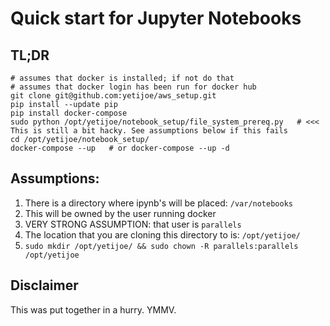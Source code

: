 # Quick start for Jupyter Notebooks

## TL;DR
```
# assumes that docker is installed; if not do that
# assumes that docker login has been run for docker hub
git clone git@github.com:yetijoe/aws_setup.git
pip install --update pip
pip install docker-compose
sudo python /opt/yetijoe/notebook_setup/file_system_prereq.py   # <<< This is still a bit hacky. See assumptions below if this fails
cd /opt/yetijoe/notebook_setup/
docker-compose --up   # or docker-compose --up -d
```

## Assumptions:
1. There is a directory where ipynb's will be placed: `/var/notebooks`
 1. This will be owned by the user running docker
 2. VERY STRONG ASSUMPTION: that user is `parallels`
2. The location that you are cloning this directory to is: `/opt/yetijoe/`
 1. `sudo mkdir /opt/yetijoe/ && sudo chown -R parallels:parallels /opt/yetijoe`
 
## Disclaimer
This was put together in a hurry. YMMV.
